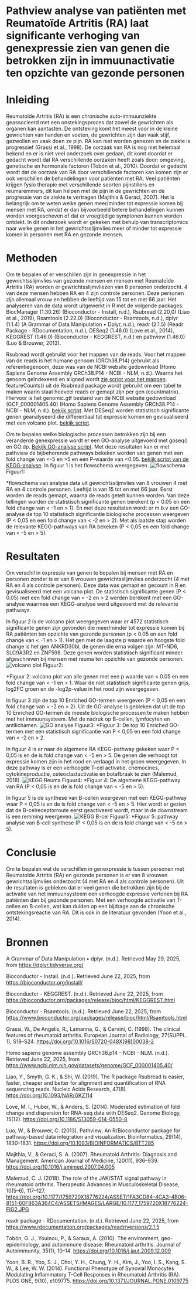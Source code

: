 # Pathview analyse van patiënten met Reumatoïde Artritis (RA) laat significante verhoging van genexpressie zien van genen die betrokken zijn in immuunactivatie ten opzichte van gezonde personen
# Inleiding
Reumatoïde Artritis (RA) is een chronische auto-immuunziekte geassocieerd met een onstekingsproces dat zowel de gewrichten als organen kan aantasten. De ontsteking komt het meest voor in de kleine gewrichten van handen en voeten, de gewrichten zijn dan vaak stijf, gezwollen en vaak doen ze pijn. RA kan niet worden genezen en de ziekte is progressief (Grassi et al., 1998). 
De oorzaak van RA is nog niet helemaal bekend en er is niet veel onderzoek over gedaan, dit komt doordat er gedacht wordt dat RA verschillende oorzaken heeft zoals door: omgeving, genetische en hormonale factoren (Tobón et al., 2010).
Doordat er gedacht wordt dat de oorzaak van RA door verschillende factoren kan komen zijn er ook verschillen de behandelingen voor patiënten met RA. Veel patiënten krijgen fysio therapie met verschillende soorten pijnstillers en reumaremmers, dit kan helpen met de pijn in de gewrichten en de progressie van de ziekte te vertragen (Majithia & Geraci, 2007). 
Het is belangrijk om te weten welke genen meer/minder tot expressie komen bij mensen met RA, omdat er dan bijvoorbeeld betere behandelingen kunnen worden voorgescheven of dat er vroegtijdige symptonen kunnen worden ontdekt.
In dit onderzoek wordt er gekeken met behulp van transcriptomics naar welke genen in het gewrichtsslijmvlies meer of minder tot expressie komen in personen met RA en gezonde mensen.

# Methoden 
Om te bepalen of er verschillen zijn in genexpressie in het gewrichtsslijmvlies van gezonde mensen en mensen met Reumatoïde Artritis (RA) worden er gewrichtsslijmvliezen van 8 personen onderzocht. 4 van deze mensen hebben RA en 4 zijn controle personen. Deze personen zijn allemaal vrouw en hebben de leeftijd van 15 tot en met 66 jaar. Het analyseren van de data wordt uitgewerkt in R met de volgende packages: BiocManager (1.30.26) (Bioconductor - Install, n.d.), Rsubread (2.20,0) (Liao et al., 2019), Rsamtools (2.22.0) (Bioconductor - Rsamtools, n.d.), dplyr (1.1.4) (A Grammar of Data Manipulation • Dplyr, n.d.), readr (2.1.5) (Readr Package - RDocumentation, n.d.), DESeq2 (1.46.0) (Love et al., 2014), KEGGREST (1.46.0) (Bioconductor - KEGGREST, n.d.) en pathview (1.46.0) (Luo & Brouwer, 2013).

Rsubread wordt gebruikt voor het mappen van de reads. Voor het mappen van de reads is het humane genoom (GRCh38.P14) gebruikt als referentiegenoom, deze was van de NCBI website gedownload (Homo Sapiens Genome Assembly GRCh38.P14 - NCBI - NLM, n.d.). Waarna het genoom geïndexeerd en aligned wordt [zie script voor het mappen](https://github.com/Richt01/Casus-Transcriptomics-reuma/blob/main/R_scripts/script_voor_mappen.R).
featureCounts() uit de Rsubread package wordt gebruikt om een tabel te maken waarin staat hoeveel reads er gemapt zijn per gen (countmatrix). Hiervoor is het genomic.gtf bestand van de NCBI website gedownload (GCF_000001405.40) (Homo Sapiens Genome Assembly GRCh38.P14 - NCBI - NLM, n.d.). [bekijk script](https://github.com/Richt01/Casus-Transcriptomics-reuma/blob/main/R_scripts/tellen_van_de_reads.R).
Met DESeq2 worden statistisch significante genen geanalyseerd die differentiaal tot expressie komen en gevisualiseerd met een volcano plot. [bekijk script](https://github.com/Richt01/Casus-Transcriptomics-reuma/blob/main/R_scripts/volcano_plot.R).

Om te bepalen welke biologische processen betrokken zijn bij een veranderde genexpressie wordt er een GO-analyse uitgevoerd met goseq() en GO.dp. [Bekijk GO-analyse script](https://github.com/Richt01/Casus-Transcriptomics-reuma/blob/main/R_scripts/GO_J2P4.R). Met deze resultaten kan er met pathview de bijbehorende pathways bekeken worden van genen met een fold change van <-5 en >5 en een P-waarde van <0.05. [bekijk script van de KEGG-analyse](https://github.com/Richt01/Casus-Transcriptomics-reuma/blob/main/R_scripts/KEGG.R). In figuur 1 is het flowschema weergegeven.
![flowschema](./figuren/flowchart.png) 
<a id="Fig1">Figuur1:</a> 

*flowschema van analyse data uit gewrichtsslijmvlies van 8 vrouwen 4 met RA en 4 controle personen. Leeftijd is van 15 tot en met 66 jaar. Eerst worden de reads gemapt, waarna de reads getelt kunnen worden. Van deze tellingen worden de statistisch significante genen berekent (p < 0.05 en een fold change van < -1 en > 1). En met deze resultaten wordt er m.b.v een GO-analyse de top 10 statistisch significantie biologische processen weergeven (P < 0,05 en een fold change van < -2 en > 2). Met als laatste stap worden de relevante KEGG-pathways van RA bekeken (P < 0,05 en een fold change van < -5 en > 5).

# Resultaten 
Om verschil in expressie van genen te bepalen bij mensen met RA en personen zonder is er van 8 vrouwen gewrichtsslijmvlies onderzocht (4 met RA en 4 als controle personen). Deze data was gemapt en gecount in R en gevisualiseerd met een volcano plot. De statistisch significante genen (P < 0.05) met een fold change van < -2 en > 2 werden berekent met een GO-analyse waarmee een KEGG-analyse werd uitgevoerd met de relevante pathways.

In figuur 2 is de volcano plot weergegeven waar er 4572 statistisch significante genen zijn gevonden die meer/minder tot expressie komen bij RA patiënten ten opzichte van gezonde personen (p < 0.05 en een fold change van < -1 en > 1). Het gen met de laagste p waarde en hoogste fold change is het gen ANKRD30bl, de genen die erna volgen zijn: MT-ND6, SLC9A3R2 en ZNF598. Deze genen worden statistisch significant minder afgeschreven bij mensen met reuma ten opzichte van gezonde personen.
![volcano plot](./figuren/volcano.png) 
<a id="Fig1">Figuur2:</a>

*Figuur 2: volcano plot van alle genen met een p waarde van < 0.05 en een fold change van < -1 en > 1. Waar de niet statistisch significante genen grijs, log2FC groen en de -log2p-value in het rood zijn weergegeven.

In figuur 3 zijn de top 10 Enriched GO-termen weergeven (P < 0,05 en een fold change van < -2 en > 2). Uit de GO-analyse is gebleken dat uit de top 10 Enriched GO-termen de meeste biologische processen te maken hebben met het immuunsysteem. Met de nadruk op B-cellen, lymfocyten en antilichamen.
 ![GO analyse](./figuren/goresult.png) 
<a id="Fig1">Figuur3:</a>
*Figuur 3: De top 10 Enriched GO-termen met een statistisch significantie van P < 0,05 en een fold change van < -2 en > 2.

In figuur 4 is er naar de algemene RA KEGG-pathway gekeken waar P < 0,05 is en de is fold change van < -5 en > 5. De genen die verhoogt tot expressie komen zijn in het rood en verlaagd in het groen weergegeven. In deze pathway is er een verhoogde T-cel activatie, chemocines, cytokineproductie, osteoclastactivatie en botafbraak te zien (Malemud, 2018). 
![KEGG Reuma](./figuren/hsa05323.pathview.png) 
<a id="Fig1">Figuur4:</a>
*Figuur 4: De algemene KEGG-pathway van RA (P < 0,05 is en de is fold change van < -5 en > 5).

In figuur 5 is de synthese van B-cellen weergeven met een KEGG-pathway waar P < 0,05 is en de is fold change van < -5 en > 5. Hier wordt er gezien dat de B-celreceptorroute eerst geactiveerd wordt, maar in de downstream is een remming weergeven. 
![KEGG B-cel](./figuren/hsa04662.pathview.png) 
<a id="Fig1">Figuur5:</a>
*Figuur 5: pathway analyse van B-cell synthese (P < 0,05 is en de is fold change van < -5 en > 5).

# Conclusie
Om te bepalen wat de verschillen in genexpressie is tussen personen met Reumatoïde Artritis (RA) en gezonde personen is er van 8 vrouwen gewrichtsslijmvlies onderzocht (4 met RA en 4 als controle personen).
Uit de resultaten is gebleken dat er veel genen die betrokken zijn bij de activatie van het immuunsysteem een verhoogde expressie vertonen bij RA patiënten dan bij gezonde personen. Met een verhoogde activatie van T-cellen en B-cellen, wat kan duiden op een bijdrage aan de chronische ontstekingsreactie van RA. Dit is ook in de literatuur gevonden (Yoon et al., 2014).

# Bronnen
A Grammar of Data Manipulation • dplyr. (n.d.). Retrieved May 29, 2025, from https://dplyr.tidyverse.org/

Bioconductor - Install. (n.d.). Retrieved June 22, 2025, from https://bioconductor.org/install/

Bioconductor - KEGGREST. (n.d.). Retrieved June 22, 2025, from https://bioconductor.org/packages/release/bioc/html/KEGGREST.html

Bioconductor - Rsamtools. (n.d.). Retrieved June 22, 2025, from https://www.bioconductor.org/packages/release/bioc/html/Rsamtools.html

Grassi, W., De Angelis, R., Lamanna, G., & Cervini, C. (1998). The clinical features of rheumatoid arthritis. European Journal of Radiology, 27(SUPPL. 1), S18–S24. https://doi.org/10.1016/S0720-048X(98)00038-2

Homo sapiens genome assembly GRCh38.p14 - NCBI - NLM. (n.d.). Retrieved June 22, 2025, from https://www.ncbi.nlm.nih.gov/datasets/genome/GCF_000001405.40/

Liao, Y., Smyth, G. K., & Shi, W. (2019). The R package Rsubread is easier, faster, cheaper and better for alignment and quantification of RNA sequencing reads. Nucleic Acids Research, 47(8). https://doi.org/10.1093/NAR/GKZ114

Love, M. I., Huber, W., & Anders, S. (2014). Moderated estimation of fold change and dispersion for RNA-seq data with DESeq2. Genome Biology, 15(12). https://doi.org/10.1186/S13059-014-0550-8

Luo, W., & Brouwer, C. (2013). Pathview: An R/Bioconductor package for pathway-based data integration and visualization. Bioinformatics, 29(14), 1830–1831. https://doi.org/10.1093/BIOINFORMATICS/BTT285

Majithia, V., & Geraci, S. A. (2007). Rheumatoid Arthritis: Diagnosis and Management. American Journal of Medicine, 120(11), 936–939. https://doi.org/10.1016/j.amjmed.2007.04.005

Malemud, C. J. (2018). The role of the JAK/STAT signal pathway in rheumatoid arthritis. Therapeutic Advances in Musculoskeletal Disease, 10(5–6), 117–127. https://doi.org/10.1177/1759720X18776224/ASSET/1FA3CD84-4CA3-4B06-8151-60F863A364C4/ASSETS/IMAGES/LARGE/10.1177_1759720X18776224-FIG2.JPG

readr package - RDocumentation. (n.d.). Retrieved June 22, 2025, from https://www.rdocumentation.org/packages/readr/versions/2.1.5

Tobón, G. J., Youinou, P., & Saraux, A. (2010). The environment, geo-epidemiology, and autoimmune disease: Rheumatoid arthritis. Journal of Autoimmunity, 35(1), 10–14. https://doi.org/10.1016/j.jaut.2009.12.009

Yoon, B. R., Yoo, S. J., Choi, Y. H., Chung, Y. H., Kim, J., Yoo, I. S., Kang, S. W., & Lee, W. W. (2014). Functional Phenotype of Synovial Monocytes Modulating Inflammatory T-Cell Responses in Rheumatoid Arthritis (RA). PLOS ONE, 9(10), e109775. https://doi.org/10.1371/JOURNAL.PONE.0109775







































